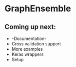 # GraphEnsemble

## Coming up next:
  * -Documentation-
  * Cross validation support
  * More examples
  * Keras wrappers
  * Setup
